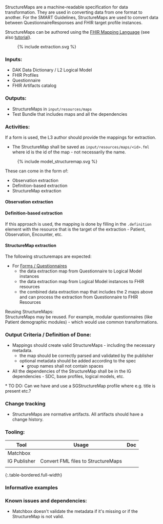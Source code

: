 
StructureMaps are a machine-readable specification for data transformation. They are used in converting data from one format to another. For  the SMART Guidelines, StructureMaps are used to convert data between QuestionnaireResponses and FHIR target profile instances.

StructureMaps can be authored using the [FHIR Mapping Language](https://hl7.org/fhir/R4/mapping-language.html) (see also [tutorial](https://hl7.org/fhir/R4/mapping-tutorial.html)).


<figure>
  {% include extraction.svg %}
</figure>


### **Inputs:** 

* DAK Data Dictionary / L2 Logical Model
* FHIR Profiles
* Questionnaire
* FHIR Artifacts catalog


### **Outputs:**

* StructureMaps in `input/resources/maps`
* Test Bundle that includes maps and all the dependencies


### **Activities:**

If a form is used, the L3 author should provide the mappings for extraction.

* The StructureMap shall be saved as `input/resources/maps/<id>.fml` where id is the id of the map - not necessarily the name.
<figure>
  {% include model_structuremap.svg %}
</figure>

These can come in the form of:
- Observation extraction
- Definition-based extraction
- StructureMap extraction

#### Observation extraction

#### Definition-based extraction
If this approach is used, the mapping is done by filling in the `.definition` element with the resource that is the target of the extraction - Patient, Observation, Encounter, etc.


#### StructureMap extraction
The following structuremaps are expected: 

* For [Forms / Questionnaires](forms.html)
  * the data extraction map from Questionnaire to Logical Model instances
  * the data extraction map from Logical Model instances to FHIR resources
  * the combined data extraction map that includes the 2 maps above and can process the extraction from Questionnaire to FHIR Resources


Reusing StructureMaps:  
StructureMaps may be reused. For example, modular questionnaires (like Patient demographic modules) - which would use common transformations.



### **Output Criteria / Definition of Done:**

* Mappings should create valid StructureMaps - including the necessary metadata. 
  * the map should be correctly parsed and validated by the publisher
  * optional metadata should be added according to the spec 
    * group names shall not contain spaces
* All the dependencies of the StructureMap shall be in the IG dependencies - SDC, base profiles, logical models, etc.

<div class="todo">
* TO DO: Can we have and use a SGStructureMap profile where e.g. title is present etc.?
</div>


### **Change tracking**
* StructureMaps are normative artifacts. All artifacts should have a change history.


### **Tooling:**

| Tool | Usage | Doc |
| --- | ---| ---| 
| Matchbox | |  |
| IG Publisher | Convert FML files to StructureMaps |  |
|  | |  |
{:.table-bordered.full-width}  

### **Informative examples**


### **Known issues and dependencies:**
* Matchbox doesn't validate the metadata if it's missing or if the StructureMap is not valid.


